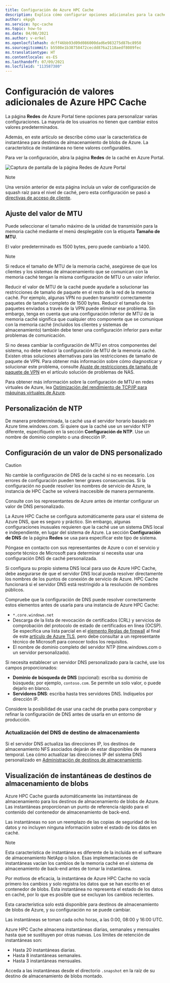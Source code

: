 ```yaml
---
title: Configuración de Azure HPC Cache
description: Explica cómo configurar opciones adicionales para la caché, como MTU, NTP personalizado y los valores de DNS, y cómo acceder a las instantáneas rápidas desde destinos de Azure Blob Storage.
author: ekpgh
ms.service: hpc-cache
ms.topic: how-to
ms.date: 04/08/2021
ms.author: v-erkel
ms.openlocfilehash: dcff46bb93d09d086000dad6e983275d87bc8950
ms.sourcegitcommit: b5508e1b38758472cecdd876a2118aedf8089fec
ms.translationtype: HT
ms.contentlocale: es-ES
ms.lasthandoff: 07/09/2021
ms.locfileid: "113587380"
---
```

# <a name="configure-additional-azure-hpc-cache-settings"></a>Configuración de valores adicionales de Azure HPC Cache

La página **Redes** de Azure Portal tiene opciones para personalizar varias configuraciones. La mayoría de los usuarios no tienen que cambiar estos valores predeterminados.

Además, en este artículo se describe cómo usar la característica de instantánea para destinos de almacenamiento de blobs de Azure. La característica de instantánea no tiene valores configurables.

Para ver la configuración, abra la página **Redes** de la caché en Azure Portal.

![Captura de pantalla de la página Redes de Azure Portal](media/networking-page.png)

> [!NOTE]
> Una versión anterior de esta página incluía un valor de configuración de squash raíz para el nivel de caché, pero esta configuración se pasó a [directivas de acceso de cliente](access-policies.md).

<!-- >> [!TIP]
> The [Managing Azure HPC Cache video](https://azure.microsoft.com/resources/videos/managing-hpc-cache/) shows the networking page and its settings. -->

## <a name="adjust-mtu-value"></a>Ajuste del valor de MTU
<!-- linked from troubleshoot-nas article -->

Puede seleccionar el tamaño máximo de la unidad de transmisión para la memoria caché mediante el menú desplegable con la etiqueta **Tamaño de MTU**.

El valor predeterminado es 1500 bytes, pero puede cambiarlo a 1400.

> [!NOTE]
> Si reduce el tamaño de MTU de la memoria caché, asegúrese de que los clientes y los sistemas de almacenamiento que se comunican con la memoria caché tengan la misma configuración de MTU o un valor inferior.

Reducir el valor de MTU de la caché puede ayudarle a solucionar las restricciones de tamaño de paquete en el resto de la red de la memoria caché. Por ejemplo, algunas VPN no pueden transmitir correctamente paquetes de tamaño completo de 1500 bytes. Reducir el tamaño de los paquetes enviados a través de la VPN puede eliminar ese problema. Sin embargo, tenga en cuenta que una configuración inferior de MTU de la memoria caché significa que cualquier otro componente que se comunique con la memoria caché (incluidos los clientes y sistemas de almacenamiento) también debe tener una configuración inferior para evitar problemas de comunicación.

Si no desea cambiar la configuración de MTU en otros componentes del sistema, no debe reducir la configuración de MTU de la memoria caché. Existen otras soluciones alternativas para las restricciones de tamaño de paquete de VPN. Para obtener más información sobre cómo diagnosticar y solucionar este problema, consulte [Ajuste de restricciones de tamaño de paquete de VPN](troubleshoot-nas.md#adjust-vpn-packet-size-restrictions) en el artículo solución de problemas de NAS.

Para obtener más información sobre la configuración de MTU en redes virtuales de Azure, lea [Optimización del rendimiento de TCP/IP para máquinas virtuales de Azure](../virtual-network/virtual-network-tcpip-performance-tuning.md).

## <a name="customize-ntp"></a>Personalización de NTP

De manera predeterminada, la caché usa el servidor horario basado en Azure time.windows.com. Si quiere que la caché use un servidor NTP diferente, especifíquelo en la sección **Configuración de NTP**. Use un nombre de dominio completo o una dirección IP.

## <a name="set-a-custom-dns-configuration"></a>Configuración de un valor de DNS personalizado

> [!CAUTION]
> No cambie la configuración de DNS de la caché si no es necesario. Los errores de configuración pueden tener graves consecuencias. Si la configuración no puede resolver los nombres de servicio de Azure, la instancia de HPC Cache se volverá inaccesible de manera permanente.
>
> Consulte con los representantes de Azure antes de intentar configurar un valor de DNS personalizado.

La Azure HPC Cache se configura automáticamente para usar el sistema de Azure DNS, que es seguro y práctico. Sin embargo, algunas configuraciones inusuales requieren que la caché use un sistema DNS local e independiente, en lugar del sistema de Azure. La sección **Configuración de DNS** de la página **Redes** se usa para especificar este tipo de sistema.

Póngase en contacto con sus representantes de Azure o con el servicio y soporte técnico de Microsoft para determinar si necesita usar una configuración DNS de caché personalizada.

Si configura su propio sistema DNS local para uso de Azure HPC Cache, debe asegurarse de que el servidor DNS local pueda resolver directamente los nombres de los puntos de conexión de servicio de Azure. HPC Cache funcionará si el servidor DNS está restringido a la resolución de nombres públicos.

Compruebe que la configuración de DNS puede resolver correctamente estos elementos antes de usarla para una instancia de Azure HPC Cache:

* ``*.core.windows.net``
* Descarga de la lista de revocación de certificados (CRL) y servicios de comprobación del protocolo de estado de certificados en línea (OCSP). Se especifica una lista parcial en el [elemento Reglas de firewall](../security/fundamentals/tls-certificate-changes.md#will-this-change-affect-me) al final de este [artículo de Azure TLS](../security/fundamentals/tls-certificate-changes.md), pero debe consultar a un representante técnico de Microsoft para conocer todos los requisitos.
* El nombre de dominio completo del servidor NTP (time.windows.com o un servidor personalizado).

Si necesita establecer un servidor DNS personalizado para la caché, use los campos proporcionados:

* **Dominio de búsqueda de DNS** (opcional): escriba su dominio de búsqueda; por ejemplo, ``contoso.com``. Se permite un solo valor, o puede dejarlo en blanco.
* **Servidores DNS**: escriba hasta tres servidores DNS. Indíquelos por dirección IP.

<!-- 
  > [!NOTE]
  > The cache will use only the first DNS server it successfully finds. -->

Considere la posibilidad de usar una caché de prueba para comprobar y refinar la configuración de DNS antes de usarla en un entorno de producción.

### <a name="refresh-storage-target-dns"></a>Actualización del DNS de destino de almacenamiento

Si el servidor DNS actualiza las direcciones IP, los destinos de almacenamiento NFS asociados dejarán de estar disponibles de manera temporal. Lea cómo actualizar las direcciones IP del sistema DNS personalizado en [Administración de destinos de almacenamiento](manage-storage-targets.md#update-ip-address-custom-dns-configurations-only).

## <a name="view-snapshots-for-blob-storage-targets"></a>Visualización de instantáneas de destinos de almacenamiento de blobs

Azure HPC Cache guarda automáticamente las instantáneas de almacenamiento para los destinos de almacenamiento de blobs de Azure. Las instantáneas proporcionan un punto de referencia rápido para el contenido del contenedor de almacenamiento de back-end.

Las instantáneas no son un reemplazo de las copias de seguridad de los datos y no incluyen ninguna información sobre el estado de los datos en caché.

> [!NOTE]
> Esta característica de instantánea es diferente de la incluida en el software de almacenamiento NetApp o Isilon. Esas implementaciones de instantáneas vacían los cambios de la memoria caché en el sistema de almacenamiento de back-end antes de tomar la instantánea.
>
> Por motivos de eficacia, la instantánea de Azure HPC Cache no vacía primero los cambios y solo registra los datos que se han escrito en el contenedor de blobs. Esta instantánea no representa el estado de los datos en caché, por lo que es posible que se excluyan los cambios recientes.

Esta característica solo está disponible para destinos de almacenamiento de blobs de Azure, y su configuración no se puede cambiar.

Las instantáneas se toman cada ocho horas, a las 0:00, 08:00 y 16:00 UTC.

Azure HPC Cache almacena instantáneas diarias, semanales y mensuales hasta que se sustituyen por otras nuevas. Los límites de retención de instantáneas son:

* Hasta 20 instantáneas diarias.
* Hasta 8 instantáneas semanales.
* Hasta 3 instantáneas mensuales.

Acceda a las instantáneas desde el directorio `.snapshot` en la raíz de su destino de almacenamiento de blobs montado.
